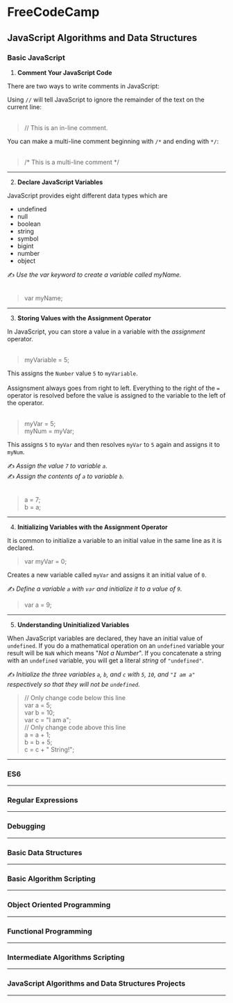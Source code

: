 # FreeCodeCamp
## JavaScript Algorithms and Data Structures

### Basic JavaScript
1. **Comment Your JavaScript Code**

There are two ways to write comments in JavaScript: 

Using `//` will tell JavaScript to ignore the remainder of the text on the current line:<br><br>  
> // This is an in-line comment.  

You can make a multi-line comment beginning with `/*` and ending with `*/`:<br><br>

> /* This is a multi-line comment */

----

2. **Declare JavaScript Variables**

JavaScript provides eight different data types which are
- undefined
- null
- boolean
- string
- symbol
- bigint
- number
- object

✍ *Use the var keyword to create a variable called myName.*<br><br>
> var myName;

----

3. **Storing Values with the Assignment Operator**

In JavaScript, you can store a value in a variable with the *assignment* operator.<br><br>
    
> myVariable = 5;
    
This assigns the `Number` value `5` to `myVariable`.<br><br>
Assignsment always goes from right to left. Everything to the right of the `=` operator is resolved before the value is assigned to the variable to the left of the operator.<br><br>
> myVar = 5;<br>
> myNum = myVar;
    
This assigns `5` to `myVar` and then resolves `myVar` to `5` again and assigns it to `myNum`.


✍ *Assign the value `7` to variable `a`.*<br>
✍ *Assign the contents of `a` to variable `b`.*<br><br>

> a = 7;<br>b = a;

----

4. **Initializing Variables with the Assignment Operator**

It is common to initialize a variable to an initial value in the same line as it is declared.

> var myVar = 0;

Creates a new variable called `myVar` and assigns it an initial value of `0`.

✍ *Define a variable `a` with `var` and initialize it to a value of `9`.*

> var a = 9;

----

5. **Understanding Uninitialized Variables**

When JavaScript variables are declared, they have an initial value of `undefined`. If you do a mathematical operation on an `undefined` variable your result will be `NaN` which means "*Not a Number*". If you concatenate a string with an `undefined` variable, you will get a literal *string* of `"undefined"`.

✍ *Initialize the three variables `a`, `b`, and `c` with `5`, `10`, and `"I am a"` respectively so that they will not be `undefined`.*

> // Only change code below this line<br>
var a = 5;<br>
var b = 10;<br>
var c = "I am a";<br>
// Only change code above this line<br>
a = a + 1;<br>
b = b + 5;<br>
c = c + " String!";


----
### ES6

----
### Regular Expressions

----
### Debugging

----
### Basic Data Structures

----
### Basic Algorithm Scripting

----
### Object Oriented Programming

----
### Functional Programming

----
### Intermediate Algorithms Scripting

----
### JavaScript Algorithms and Data Structures Projects

----
